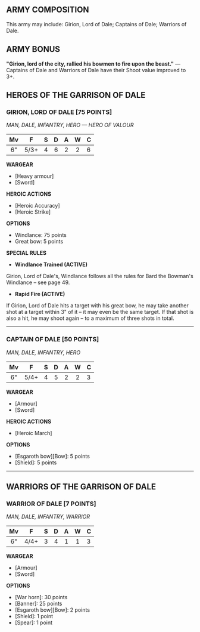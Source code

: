﻿## ARMY COMPOSITION

This army may include: Girion, Lord of Dale; Captains of Dale; Warriors of Dale.

## ARMY BONUS

**"Girion, lord of the city, rallied his bowmen to fire upon the beast."** — Captains of Dale and Warriors of Dale have their Shoot value improved to 3+.

## HEROES OF THE GARRISON OF DALE

<div class="unitCard" markdown>

### GIRION, LORD OF DALE [75 POINTS]
*MAN, DALE, INFANTRY, HERO — HERO OF VALOUR*

| Mv | F | S | D | A | W | C |
|:----:|:----:|:---:|:---:|:---:|:---:|:---|
| 6" | 5/3+| 4 | 6 | 2 | 2 | 6 |

**WARGEAR**

- [Heavy armour]
- [Sword]

**HEROIC ACTIONS**

- [Heroic Accuracy]
- [Heroic Strike]

**OPTIONS**

- Windlance: 75 points
- Great bow: 5 points

**SPECIAL RULES**

- **Windlance Trained (ACTIVE)**

Girion, Lord of Dale's, Windlance follows all the rules for Bard the Bowman's Windlance – see page 49.

- **Rapid Fire (ACTIVE)**

If Girion, Lord of Dale hits a target with his great bow, he may take another shot at a target within 3" of it – it may even be the same target. If that shot is also a hit, he may shoot again – to a maximum of three shots in total.

</div>

---

<div class="unitCard" markdown>

### CAPTAIN OF DALE [50 POINTS]
*MAN, DALE, INFANTRY, HERO*

| Mv | F | S | D | A | W | C |
|:----:|:----:|:---:|:---:|:---:|:---:|:---|
| 6" | 5/4+| 4 | 5 | 2 | 2 | 3 |

**WARGEAR**

- [Armour]
- [Sword]

**HEROIC ACTIONS**

- [Heroic March]

**OPTIONS**

- [Esgaroth bow][Bow]: 5 points
- [Shield]: 5 points

</div>

---

## WARRIORS OF THE GARRISON OF DALE

<div class="unitCard" markdown>

### WARRIOR OF DALE [7 POINTS]
*MAN, DALE, INFANTRY, WARRIOR*

| Mv | F | S | D | A | W | C |
|:----:|:----:|:---:|:---:|:---:|:---:|:---|
| 6" | 4/4+| 3 | 4 | 1 | 1 | 3 |

**WARGEAR**

- [Armour]
- [Sword]

**OPTIONS**

- [War horn]: 30 points
- [Banner]: 25 points
- [Esgaroth bow][Bow]: 2 points
- [Shield]: 1 point
- [Spear]: 1 point

</div>